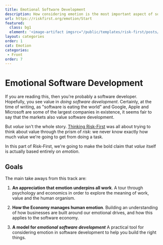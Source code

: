 ```yaml
---
title: Emotional Software Development
description: How considering emotion is the most important aspect of software development
url: https://riskfirst.org/emotion/Start
featured: 
  class: bg1
  element: '<image-artifact imgsrc="/public/templates/risk-first/posts/8bit-heart.svg">Track 7: Emotional Software Development</image-artifact>'
layout: categories
order: 1
cat: Emotion
categories:
 - Front
order: 7
---
```


# Emotional Software Development

If you are reading this, then you're probably a software developer.  Hopefully, you see value in _doing software development_.  Certainly, at the time of writing, as "software is eating the world" and Google, Apple and Microsoft are some of the largest companies in existence, it seems fair to say that the markets also value software development.   

But _value_ isn't the whole story.  [Thinking Risk-First](../thinking/Start.md) was all about trying to think about value through the prism of _risk_:  we never know exactly how much value we're going to get from doing a task.

In this part of Risk-First, we're going to make the bold claim that _value_ itself is actually based entirely on _emotion_.  

## Goals

The main take aways from this track are:

1.  **An appreciation that emotion underpins all work**.   A tour through psychology and economics in order to explore the meaning of work, value and the human organism.

2.  **How the Economy manages human emotion**.  Building an understanding of how businesses are built around our emotional drives, and how this applies to the software economy.  

3.  **A model for _emotional software development_**  A practical tool for considering emotion in software development to help you build the right things.


